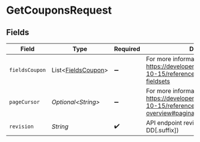 # GetCouponsRequest


## Fields

| Field                                                                                                                   | Type                                                                                                                    | Required                                                                                                                | Description                                                                                                             |
| ----------------------------------------------------------------------------------------------------------------------- | ----------------------------------------------------------------------------------------------------------------------- | ----------------------------------------------------------------------------------------------------------------------- | ----------------------------------------------------------------------------------------------------------------------- |
| `fieldsCoupon`                                                                                                          | List\<[FieldsCoupon](../../models/operations/FieldsCoupon.md)>                                                          | :heavy_minus_sign:                                                                                                      | For more information please visit https://developers.klaviyo.com/en/v2024-10-15/reference/api-overview#sparse-fieldsets |
| `pageCursor`                                                                                                            | *Optional\<String>*                                                                                                     | :heavy_minus_sign:                                                                                                      | For more information please visit https://developers.klaviyo.com/en/v2024-10-15/reference/api-overview#pagination       |
| `revision`                                                                                                              | *String*                                                                                                                | :heavy_check_mark:                                                                                                      | API endpoint revision (format: YYYY-MM-DD[.suffix])                                                                     |